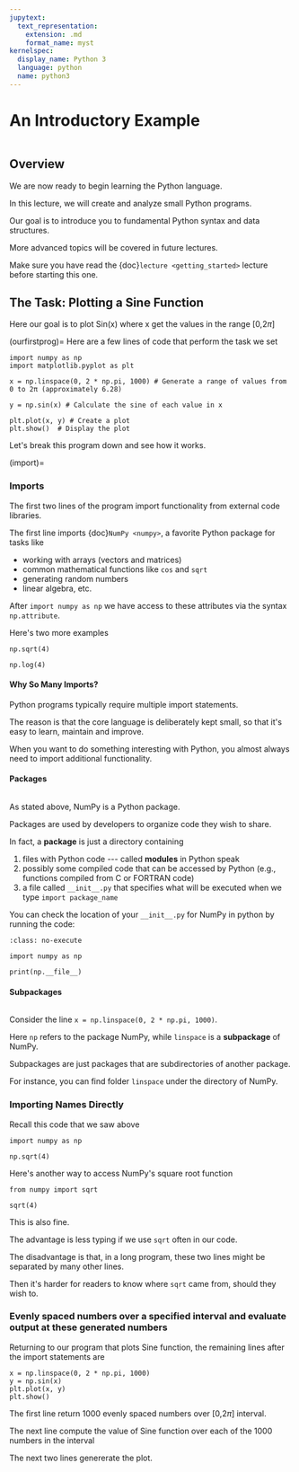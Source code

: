 ```yaml
---
jupytext:
  text_representation:
    extension: .md
    format_name: myst
kernelspec:
  display_name: Python 3
  language: python
  name: python3
---
```




# An Introductory Example

```{index} single: Python; Introductory Example
```

## Overview

We are now ready to begin learning the Python language.

In this lecture, we will create and analyze small Python programs.

Our goal is to introduce you to fundamental Python syntax and data structures.

More advanced topics will be covered in future lectures.

Make sure you have read the {doc}`lecture <getting_started>` lecture before starting this one.


## The Task: Plotting a Sine Function

Here our goal is to plot Sin(x) where x get the values in the range [0,$2\pi$]

(ourfirstprog)=
Here are a few lines of code that perform the task we set

```{code-cell} ipython
import numpy as np
import matplotlib.pyplot as plt

x = np.linspace(0, 2 * np.pi, 1000) # Generate a range of values from 0 to 2π (approximately 6.28)

y = np.sin(x) # Calculate the sine of each value in x

plt.plot(x, y) # Create a plot
plt.show()  # Display the plot
```

Let's break this program down and see how it works.

(import)=
### Imports

The first two lines of the program import functionality from external code
libraries.

The first line imports {doc}`NumPy <numpy>`, a favorite Python package for tasks like

* working with arrays (vectors and matrices)
* common mathematical functions like `cos` and `sqrt`
* generating random numbers
* linear algebra, etc.

After `import numpy as np` we have access to these attributes via the syntax `np.attribute`.

Here's two more examples

```{code-cell} python3
np.sqrt(4)
```

```{code-cell} python3
np.log(4)
```


#### Why So Many Imports?

Python programs typically require multiple import statements.

The reason is that the core language is deliberately kept small, so that it's easy to learn, maintain and improve.

When you want to do something interesting with Python, you almost always need
to import additional functionality.


#### Packages

```{index} single: Python; Packages
```

As stated above, NumPy is a Python package.

Packages are used by developers to organize code they wish to share.

In fact, a **package** is just a directory containing

1. files with Python code --- called **modules** in Python speak
1. possibly some compiled code that can be accessed by Python (e.g., functions compiled from C or FORTRAN code)
1. a file called `__init__.py` that specifies what will be executed when we type `import package_name`

You can check the location of your  `__init__.py` for NumPy in python by running the code:

```{code-block} ipython
:class: no-execute

import numpy as np

print(np.__file__)
```

#### Subpackages

```{index} single: Python; Subpackages
```

Consider the line `x = np.linspace(0, 2 * np.pi, 1000)`.

Here `np` refers to the package NumPy, while `linspace` is a **subpackage** of NumPy.

Subpackages are just packages that are subdirectories of another package. 

For instance, you can find folder `linspace` under the directory of NumPy.

### Importing Names Directly

Recall this code that we saw above

```{code-cell} python3
import numpy as np

np.sqrt(4)
```

Here's another way to access NumPy's square root function

```{code-cell} python3
from numpy import sqrt

sqrt(4)
```

This is also fine.

The advantage is less typing if we use `sqrt` often in our code.

The disadvantage is that, in a long program, these two lines might be
separated by many other lines.

Then it's harder for readers to know where `sqrt` came from, should they wish to.

### Evenly spaced numbers over a specified interval and evaluate output at these generated numbers

Returning to our program that plots Sine function, the remaining lines
after the import statements are

```{code-cell} ipython
x = np.linspace(0, 2 * np.pi, 1000)
y = np.sin(x)
plt.plot(x, y)
plt.show()
```

The first line return 1000 evenly spaced numbers over [0,$2\pi$] interval.

The next line compute the value of Sine function over each of the 1000 numbers in the interval

The next two lines genererate the plot.

